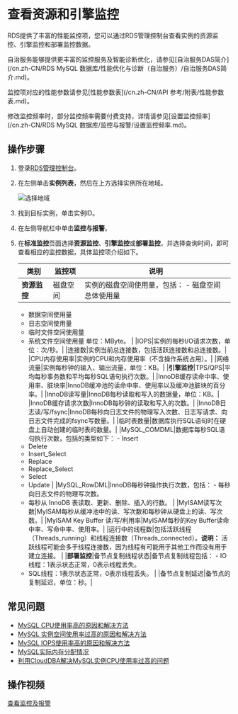 # 查看资源和引擎监控

RDS提供了丰富的性能监控项，您可以通过RDS管理控制台查看实例的资源监控、引擎监控和部署监控数据。

自治服务能够提供更丰富的监控服务及智能诊断优化，请参见[自治服务DAS简介](/cn.zh-CN/RDS MySQL 数据库/性能优化与诊断（自治服务）/自治服务DAS简介.md)。

监控项对应的性能参数请参见[性能参数表](/cn.zh-CN/API 参考/附表/性能参数表.md)。

修改监控频率时，部分监控频率需要付费支持，详情请参见[设置监控频率](/cn.zh-CN/RDS MySQL 数据库/监控与报警/设置监控频率.md)。

## 操作步骤

1.  登录[RDS管理控制台](https://rds.console.aliyun.com/)。

2.  在左侧单击**实例列表**，然后在上方选择实例所在地域。

    ![选择地域](https://static-aliyun-doc.oss-accelerate.aliyuncs.com/assets/img/zh-CN/3074469951/p36543.png)

3.  找到目标实例，单击实例ID。

4.  在左侧导航栏中单击**监控与报警**。

5.  在**标准监控**页面选择**资源监控**、**引擎监控**或**部署监控**，并选择查询时间，即可查看相应的监控数据，具体监控项介绍如下。

    |类别|监控项|说明|
    |--|---|--|
    |**资源监控**|磁盘空间|实例的磁盘空间使用量，包括：     -   磁盘空间总体使用量
    -   数据空间使用量
    -   日志空间使用量
    -   临时文件空间使用量
    -   系统文件空间使用量
单位：MByte。 |
    |IOPS|实例的每秒I/O请求次数，单位：次/秒。|
    |连接数|实例当前总连接数，包括活跃连接数和总连接数。|
    |CPU内存使用率|实例的CPU和内存使用率（不含操作系统占用）。|
    |网络流量|实例每秒钟的输入、输出流量，单位：KB。|
    |**引擎监控**|TPS/QPS|平均每秒事务数和平均每秒SQL语句执行次数。|
    |InnoDB缓存读命中率、使用率、脏块率|InnoDB缓冲池的读命中率、使用率以及缓冲池脏块的百分率。|
    |InnoDB读写量|InnoDB每秒读取和写入的数据量，单位：KB。|
    |InnoDB缓存请求次数|InnoDB每秒钟的读取和写入的次数。|
    |InnoDB日志读/写/fsync|InnoDB每秒向日志文件的物理写入次数、日志写请求、向日志文件完成的fsync写数量。|
    |临时表数量|数据库执行SQL语句时在硬盘上自动创建的临时表的数量。|
    |MySQL\_COMDML|数据库每秒SQL语句执行次数，包括的类型如下：     -   Insert
    -   Delete
    -   Insert\_Select
    -   Replace
    -   Replace\_Select
    -   Select
    -   Update |
    |MySQL\_RowDML|InnoDB每秒钟操作执行次数，包括：     -   每秒向日志文件的物理写次数。
    -   每秒从 InnoDB 表读取、更新、删除、插入的行数。 |
    |MyISAM读写次数|MyISAM每秒从缓冲池中的读、写次数和每秒钟从硬盘上的读、写次数。|
    |MyISAM Key Buffer 读/写/利用率|MyISAM每秒的Key Buffer读命中率、写命中率、使用率。|
    |运行中的线程数|包括活跃线程（Threads\_running）和线程连接数（Threads\_connected）。**说明：** 活跃线程可能会多于线程连接数，因为线程有可能用于其他工作而没有用于建立连接。 |
    |**部署监控**|备节点复制线程状态|备节点复制线程包括：    -   IO线程：1表示状态正常，0表示线程丢失。
    -   SQL线程：1表示状态正常，0表示线程丢失。 |
    |备节点复制延迟|备节点的复制延迟，单位：秒。|


## 常见问题

-   [MySQL CPU使用率高的原因和解决方法](https://help.aliyun.com/document_detail/51587.html)
-   [MySQL 实例空间使用率过高的原因和解决方法](https://help.aliyun.com/document_detail/51682.html)
-   [MySQL IOPS使用率高的原因和解决方法](https://help.aliyun.com/document_detail/51807.html)
-   [MySQL实际内存分配情况](https://help.aliyun.com/document_detail/51799.html)
-   [利用CloudDBA解决MySQL实例CPU使用率过高的问题]()

## 操作视频

[查看监控及报警](https://help.aliyun.com/video_detail/54686.html)

